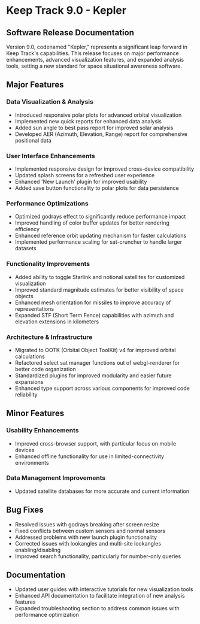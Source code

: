# Keep Track 9.0 - Kepler

## Software Release Documentation

Version 9.0, codenamed "Kepler," represents a significant leap forward in Keep Track's capabilities. This release focuses on major performance enhancements, advanced visualization features, and expanded analysis tools, setting a new standard for space situational awareness software.

## Major Features

### Data Visualization & Analysis

- Introduced responsive polar plots for advanced orbital visualization
- Implemented new quick reports for enhanced data analysis
- Added sun angle to best pass report for improved solar analysis
- Developed AER (Azimuth, Elevation, Range) report for comprehensive positional data

### User Interface Enhancements

- Implemented responsive design for improved cross-device compatibility
- Updated splash screens for a refreshed user experience
- Enhanced 'New Launch' plugin for improved usability
- Added save button functionality to polar plots for data persistence

### Performance Optimizations

- Optimized godrays effect to significantly reduce performance impact
- Improved handling of color buffer updates for better rendering efficiency
- Enhanced reference orbit updating mechanism for faster calculations
- Implemented performance scaling for sat-cruncher to handle larger datasets

### Functionality Improvements

- Added ability to toggle Starlink and notional satellites for customized visualization
- Improved standard magnitude estimates for better visibility of space objects
- Enhanced mesh orientation for missiles to improve accuracy of representations
- Expanded STF (Short Term Fence) capabilities with azimuth and elevation extensions in kilometers

### Architecture & Infrastructure

- Migrated to OOTK (Orbital Object ToolKit) v4 for improved orbital calculations
- Refactored select sat manager functions out of webgl-renderer for better code organization
- Standardized plugins for improved modularity and easier future expansions
- Enhanced type support across various components for improved code reliability

## Minor Features

### Usability Enhancements

- Improved cross-browser support, with particular focus on mobile devices
- Enhanced offline functionality for use in limited-connectivity environments

### Data Management Improvements

- Updated satellite databases for more accurate and current information

## Bug Fixes

- Resolved issues with godrays breaking after screen resize
- Fixed conflicts between custom sensors and normal sensors
- Addressed problems with new launch plugin functionality
- Corrected issues with lookangles and multi-site lookangles enabling/disabling
- Improved search functionality, particularly for number-only queries

## Documentation

- Updated user guides with interactive tutorials for new visualization tools
- Enhanced API documentation to facilitate integration of new analysis features
- Expanded troubleshooting section to address common issues with performance optimization
